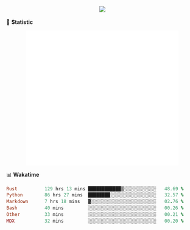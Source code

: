 <!-- https://github.com/DenverCoder1/readme-typing-svg -->
<p align="center">
<img src="https://readme-typing-svg.demolab.com?font=Orbitron&size=25&pause=1000&center=true&vCenter=true&random=false&width=600&lines=Welcome+to+my+GitHub+profile+page!" />



🌟 **Statistic**

<p align="center">
  <img width="400" align="top" src="https://github.com/fllesser/fllesser/blob/main/left.svg" />
  <img width="400" align="top" src="https://github.com/fllesser/fllesser/blob/main/right.svg" />
</p>


📊 **Wakatime**
<!--START_SECTION:waka-->

```ruby
Rust          129 hrs 13 mins ████████████▒░░░░░░░░░░░░   48.69 %
Python        86 hrs 27 mins  ████████░░░░░░░░░░░░░░░░░   32.57 %
Markdown      7 hrs 18 mins   ▓░░░░░░░░░░░░░░░░░░░░░░░░   02.76 %
Bash          40 mins         ░░░░░░░░░░░░░░░░░░░░░░░░░   00.26 %
Other         33 mins         ░░░░░░░░░░░░░░░░░░░░░░░░░   00.21 %
MDX           32 mins         ░░░░░░░░░░░░░░░░░░░░░░░░░   00.20 %
```

<!--END_SECTION:waka-->

